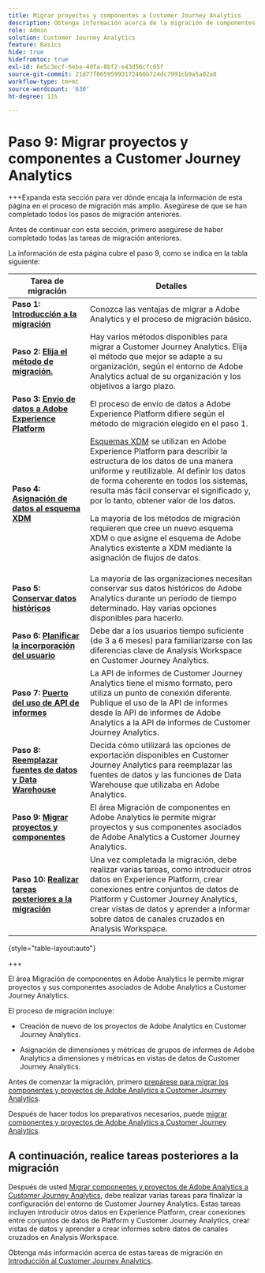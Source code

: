 ```yaml
---
title: Migrar proyectos y componentes a Customer Journey Analytics
description: Obtenga información acerca de la migración de componentes para migrar proyectos y componentes a Customer Journey Analytics.
role: Admin
solution: Customer Journey Analytics
feature: Basics
hide: true
hidefromtoc: true
exl-id: 6e5c3ecf-6eba-4dfa-8bf2-e43d56cfc65f
source-git-commit: 21d77f06595993172460b724dc7991cb9a5a02a8
workflow-type: tm+mt
source-wordcount: '630'
ht-degree: 11%

---
```


# Paso 9: Migrar proyectos y componentes a Customer Journey Analytics

+++Expanda esta sección para ver dónde encaja la información de esta página en el proceso de migración más amplio. Asegúrese de que se han completado todos los pasos de migración anteriores.

Antes de continuar con esta sección, primero asegúrese de haber completado todas las tareas de migración anteriores.

La información de esta página cubre el paso 9, como se indica en la tabla siguiente:

| Tarea de migración | Detalles |
|---------|----------|
| **Paso 1: [Introducción a la migración](/help/getting-started/cja-migration/cja-migration-getstarted.md)** | Conozca las ventajas de migrar a Adobe Analytics y el proceso de migración básico. |
| **Paso 2: [Elija el método de migración.](/help/getting-started/cja-migration/cja-migration-method.md)** | Hay varios métodos disponibles para migrar a Customer Journey Analytics. Elija el método que mejor se adapte a su organización, según el entorno de Adobe Analytics actual de su organización y los objetivos a largo plazo. |
| **Paso 3: [Envío de datos a Adobe Experience Platform](/help/getting-started/cja-migration/cja-migration-send-to-platform.md)** | El proceso de envío de datos a Adobe Experience Platform difiere según el método de migración elegido en el paso 1. |
| **Paso 4: [Asignación de datos al esquema XDM](/help/getting-started/cja-migration/cja-migration-xdm.md)** | [Esquemas XDM](https://experienceleague.adobe.com/en/docs/experience-platform/xdm/home#xdm-schemas) se utilizan en Adobe Experience Platform para describir la estructura de los datos de una manera uniforme y reutilizable. Al definir los datos de forma coherente en todos los sistemas, resulta más fácil conservar el significado y, por lo tanto, obtener valor de los datos.<p>La mayoría de los métodos de migración requieren que cree un nuevo esquema XDM o que asigne el esquema de Adobe Analytics existente a XDM mediante la asignación de flujos de datos.</p> |
| **Paso 5: [Conservar datos históricos](/help/getting-started/cja-migration/cja-migration-historical-data.md)** | La mayoría de las organizaciones necesitan conservar sus datos históricos de Adobe Analytics durante un periodo de tiempo determinado. Hay varias opciones disponibles para hacerlo. |
| **Paso 6: [Planificar la incorporación del usuario](/help/getting-started/cja-migration/cja-migration-onboarding.md)** | Debe dar a los usuarios tiempo suficiente (de 3 a 6 meses) para familiarizarse con las diferencias clave de Analysis Workspace en Customer Journey Analytics. |
| **Paso 7: [Puerto del uso de API de informes](/help/getting-started/cja-migration/cja-migration-api.md)** | La API de informes de Customer Journey Analytics tiene el mismo formato, pero utiliza un punto de conexión diferente. Publique el uso de la API de informes desde la API de informes de Adobe Analytics a la API de informes de Customer Journey Analytics. |
| **Paso 8: [Reemplazar fuentes de datos y Data Warehouse](/help/getting-started/cja-migration/cja-migration-export-options.md)** | Decida cómo utilizará las opciones de exportación disponibles en Customer Journey Analytics para reemplazar las fuentes de datos y las funciones de Data Warehouse que utilizaba en Adobe Analytics. |
| <span class="preview">**Paso 9: [Migrar proyectos y componentes](/help/getting-started/cja-migration/cja-migration-projects.md)**</span> | <span class="preview">El área Migración de componentes en Adobe Analytics le permite migrar proyectos y sus componentes asociados de Adobe Analytics a Customer Journey Analytics.</span> |
| **Paso 10: [Realizar tareas posteriores a la migración](/help/getting-started/cja-getting-started.md)** | Una vez completada la migración, debe realizar varias tareas, como introducir otros datos en Experience Platform, crear conexiones entre conjuntos de datos de Platform y Customer Journey Analytics, crear vistas de datos y aprender a informar sobre datos de canales cruzados en Analysis Workspace. |

{style="table-layout:auto"}

+++

El área Migración de componentes en Adobe Analytics le permite migrar proyectos y sus componentes asociados de Adobe Analytics a Customer Journey Analytics.

El proceso de migración incluye:

* Creación de nuevo de los proyectos de Adobe Analytics en Customer Journey Analytics.

* Asignación de dimensiones y métricas de grupos de informes de Adobe Analytics a dimensiones y métricas en vistas de datos de Customer Journey Analytics.

Antes de comenzar la migración, primero [prepárese para migrar los componentes y proyectos de Adobe Analytics a Customer Journey Analytics](https://experienceleague.adobe.com/docs/analytics/admin/admin-tools/component-migration/prepare-component-migration.html?lang=es).

Después de hacer todos los preparativos necesarios, puede [migrar componentes y proyectos de Adobe Analytics a Customer Journey Analytics](https://experienceleague.adobe.com/docs/analytics/admin/admin-tools/component-migration/component-migration.html?lang=es).

## A continuación, realice tareas posteriores a la migración

Después de usted [Migrar componentes y proyectos de Adobe Analytics a Customer Journey Analytics](https://experienceleague.adobe.com/docs/analytics/admin/admin-tools/component-migration/component-migration.html?lang=es), debe realizar varias tareas para finalizar la configuración del entorno de Customer Journey Analytics. Estas tareas incluyen introducir otros datos en Experience Platform, crear conexiones entre conjuntos de datos de Platform y Customer Journey Analytics, crear vistas de datos y aprender a crear informes sobre datos de canales cruzados en Analysis Workspace.

Obtenga más información acerca de estas tareas de migración en [Introducción al Customer Journey Analytics](/help/getting-started/cja-getting-started.md).

